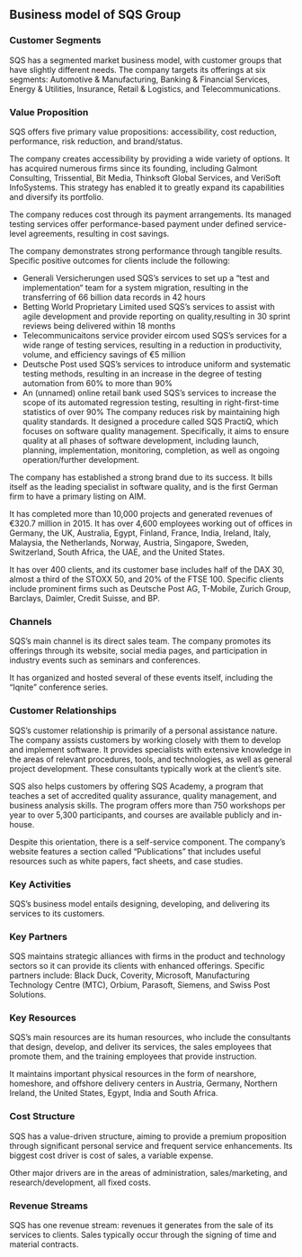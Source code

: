 Business model of SQS Group
---------------------------

 ### Customer Segments

 SQS has a segmented market business model, with customer groups that have slightly different needs. The company targets its offerings at six segments: Automotive & Manufacturing, Banking & Financial Services, Energy & Utilities, Insurance, Retail & Logistics, and Telecommunications.

 ### Value Proposition

 SQS offers five primary value propositions: accessibility, cost reduction, performance, risk reduction, and brand/status.

 The company creates accessibility by providing a wide variety of options. It has acquired numerous firms since its founding, including Galmont Consulting, Trissential, Bit Media, Thinksoft Global Services, and VeriSoft InfoSystems. This strategy has enabled it to greatly expand its capabilities and diversify its portfolio.

 The company reduces cost through its payment arrangements. Its managed testing services offer performance-based payment under defined service-level agreements, resulting in cost savings.

 The company demonstrates strong performance through tangible results. Specific positive outcomes for clients include the following:

  * Generali Versicherungen used SQS’s services to set up a “test and implementation“ team for a system migration, resulting in the transferring of 66 billion data records in 42 hours
 * Betting World Proprietary Limited used SQS’s services to assist with agile development and provide reporting on quality,resulting in 30 sprint reviews being delivered within 18 months
 * Telecommunicaitons service provider eircom used SQS’s services for a wide range of testing services, resulting in a reduction in productivity, volume, and efficiency savings of €5 million
 * Deutsche Post used SQS’s services to introduce uniform and systematic testing methods, resulting in an increase in the degree of testing automation from 60% to more than 90%
 * An (unnamed) online retail bank used SQS’s services to increase the scope of its automated regression testing, resulting in right-first-time statistics of over 90%
  The company reduces risk by maintaining high quality standards. It designed a procedure called SQS PractiQ, which focuses on software quality management. Specifically, it aims to ensure quality at all phases of software development, including launch, planning, implementation, monitoring, completion, as well as ongoing operation/further development.

 The company has established a strong brand due to its success. It bills itself as the leading specialist in software quality, and is the first German firm to have a primary listing on AIM.

 It has completed more than 10,000 projects and generated revenues of €320.7 million in 2015. It has over 4,600 employees working out of offices in Germany, the UK, Australia, Egypt, Finland, France, India, Ireland, Italy, Malaysia, the Netherlands, Norway, Austria, Singapore, Sweden, Switzerland, South Africa, the UAE, and the United States.

 It has over 400 clients, and its customer base includes half of the DAX 30, almost a third of the STOXX 50, and 20% of the FTSE 100. Specific clients include prominent firms such as Deutsche Post AG, T-Mobile, Zurich Group, Barclays, Daimler, Credit Suisse, and BP.

 ### Channels

 SQS’s main channel is its direct sales team. The company promotes its offerings through its website, social media pages, and participation in industry events such as seminars and conferences.

 It has organized and hosted several of these events itself, including the “Iqnite” conference series.

 ### Customer Relationships

 SQS’s customer relationship is primarily of a personal assistance nature. The company assists customers by working closely with them to develop and implement software. It provides specialists with extensive knowledge in the areas of relevant procedures, tools, and technologies, as well as general project development. These consultants typically work at the client’s site.

 SQS also helps customers by offering SQS Academy, a program that teaches a set of accredited quality assurance, quality management, and business analysis skills. The program offers more than 750 workshops per year to over 5,300 participants, and courses are available publicly and in-house.

 Despite this orientation, there is a self-service component. The company’s website features a section called “Publications” that includes useful resources such as white papers, fact sheets, and case studies.

 ### Key Activities

 SQS’s business model entails designing, developing, and delivering its services to its customers.

 ### Key Partners

 SQS maintains strategic alliances with firms in the product and technology sectors so it can provide its clients with enhanced offerings. Specific partners include: Black Duck, Coverity, Microsoft, Manufacturing Technology Centre (MTC), Orbium, Parasoft, Siemens, and Swiss Post Solutions.

 ### Key Resources

 SQS’s main resources are its human resources, who include the consultants that design, develop, and deliver its services, the sales employees that promote them, and the training employees that provide instruction.

 It maintains important physical resources in the form of nearshore, homeshore, and offshore delivery centers in Austria, Germany, Northern Ireland, the United States, Egypt, India and South Africa.

 ### Cost Structure

 SQS has a value-driven structure, aiming to provide a premium proposition through significant personal service and frequent service enhancements. Its biggest cost driver is cost of sales, a variable expense.

 Other major drivers are in the areas of administration, sales/marketing, and research/development, all fixed costs.

 ### Revenue Streams

 SQS has one revenue stream: revenues it generates from the sale of its services to clients. Sales typically occur through the signing of time and material contracts.